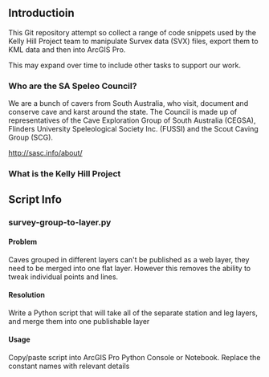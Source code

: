 ## Introductioin

This Git repository attempt so collect a range of code snippets used by the Kelly Hill Project
team to manipulate Survex data (SVX) files, export them to KML data and then into ArcGIS Pro.

This may expand over time to include other tasks to support our work.

### Who are the SA Speleo Council?
We are a bunch of cavers from South Australia, who visit, document and conserve cave and karst
around the state.  The Council is made up of representatives of the Cave Exploration Group of
South Australia (CEGSA), Flinders University Speleological Society Inc. (FUSSI) and the Scout 
Caving Group (SCG).

http://sasc.info/about/

### What is the Kelly Hill Project

## Script Info

### survey-group-to-layer.py

#### Problem
Caves grouped in different layers can't be published as a web layer, they need to be merged into one flat layer.  However this removes the ability to tweak individual points and lines.  

#### Resolution  
Write a Python script that will take all of the separate station and leg layers, and merge them into one publishable layer

#### Usage
Copy/paste script into ArcGIS Pro Python Console or Notebook.  Replace the constant names with relevant details
